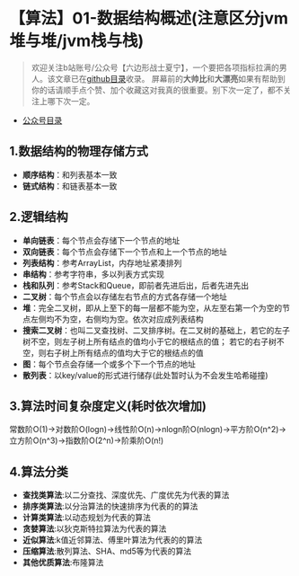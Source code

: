 # 【算法】01-数据结构概述(注意区分jvm堆与堆/jvm栈与栈)
> 欢迎关注b站账号/公众号【六边形战士夏宁】，一个要把各项指标拉满的男人。该文章已在[github目录](https://github.com/edanlx/SealBook)收录。
屏幕前的**大帅比**和**大漂亮**如果有帮助到你的话请顺手点个赞、加个收藏这对我真的很重要。别下次一定了，都不关注上哪下次一定。
* [公众号目录](https://gitee.com/seal_li/SealBook/catalogue/wechat.md)

## 1.数据结构的物理存储方式
* **顺序结构**：和列表基本一致
* **链式结构**：和链表基本一致

## 2.逻辑结构
* **单向链表**：每个节点会存储下一个节点的地址
* **双向链表**：每个节点会存储下一个节点和上一个节点的地址
* **列表结构**：参考ArrayList，内存地址紧凑排列
* **串结构**：参考字符串，多以列表方式实现
* **栈和队列**：参考Stack和Queue，即前者先进后出，后者先进先出
* **二叉树**：每个节点会以存储左右节点的方式各存储一个地址
* **堆**：完全二叉树，即从上至下的每一层都不能为空，从左至右第一个为空的节点左侧均不为空，右侧均为空。依次对应成列表结构
* **搜索二叉树**：也叫二叉查找树、二叉排序树。在二叉树的基础上，若它的左子树不空，则左子树上所有结点的值均小于它的根结点的值； 若它的右子树不空，则右子树上所有结点的值均大于它的根结点的值
* **图**：每个节点会存储一个或多个下一个节点的地址
* **散列表**：以key/value的形式进行储存(此处暂时认为不会发生哈希碰撞)

## 3.算法时间复杂度定义(耗时依次增加)
常数阶O(1)->对数阶O(logn)->线性阶O(n)->nlogn阶O(nlogn)->平方阶O(n^2)->立方阶O(n^3)->指数阶O(2^n)->阶乘阶O(n!)
## 4.算法分类
* **查找类算法**:以二分查找、深度优先、广度优先为代表的算法
* **排序类算法**:以分治算法的快速排序为代表的的算法
* **计算类算法**:以动态规划为代表的算法
* **贪婪算法**:以狄克斯特拉算法为代表的算法
* **近似算法**:k值近邻算法、傅里叶算法为代表的的算法
* **压缩算法**:散列算法、SHA、md5等为代表的算法
* **其他优质算法**:布隆算法